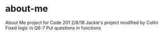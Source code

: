# about-me
About Me project for Code 201
2/8/18
Jackie's project modified by Collin
Fixed logic in Q6-7
Put questions in functions